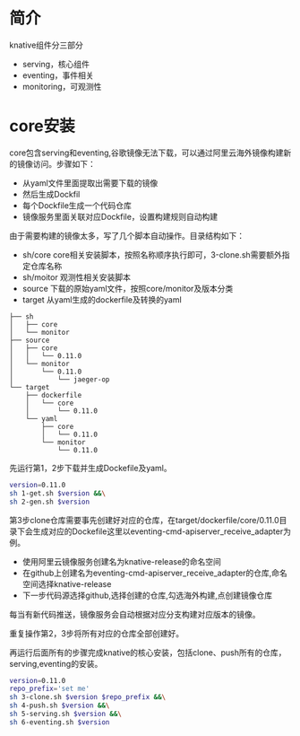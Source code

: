 # 简介
knative组件分三部分
- serving，核心组件
- eventing，事件相关
- monitoring，可观测性

# core安装
core包含serving和eventing,谷歌镜像无法下载，可以通过阿里云海外镜像构建新的镜像访问。步骤如下：
- 从yaml文件里面提取出需要下载的镜像
- 然后生成Dockfil
- 每个Dockfile生成一个代码仓库
- 镜像服务里面关联对应Dockfile，设置构建规则自动构建

由于需要构建的镜像太多，写了几个脚本自动操作。目录结构如下：

- sh/core core相关安装脚本，按照名称顺序执行即可，3-clone.sh需要额外指定仓库名称
- sh/moitor 观测性相关安装脚本
- source 下载的原始yaml文件，按照core/monitor及版本分类
- target 从yaml生成的dockerfile及转换的yaml
```
├── sh
│   ├── core
│   └── monitor
├── source
│   ├── core
│   │   └── 0.11.0
│   └── monitor
│       └── 0.11.0
│           └── jaeger-op
└── target
    ├── dockerfile
    │   └── core
    │       └── 0.11.0
    └── yaml
        ├── core
        │   └── 0.11.0
        └── monitor
            └── 0.11.0
```
先运行第1，2步下载并生成Dockefile及yaml。
```bash
version=0.11.0
sh 1-get.sh $version &&\
sh 2-gen.sh $version
```
第3步clone仓库需要事先创建好对应的仓库，在target/dockerfile/core/0.11.0目录下会生成对应的Dockefile这里以eventing-cmd-apiserver_receive_adapter为例。
- 使用阿里云镜像服务创建名为knative-release的命名空间
- 在github上创建名为eventing-cmd-apiserver_receive_adapter的仓库,命名空间选择knative-release
- 下一步代码源选择github,选择创建的仓库,勾选海外构建,点创建镜像仓库

每当有新代码推送，镜像服务会自动根据对应分支构建对应版本的镜像。

重复操作第2，3步将所有对应的仓库全部创建好。

再运行后面所有的步骤完成knative的核心安装，包括clone、push所有的仓库，serving,eventing的安装。
```bash
version=0.11.0
repo_prefix='set me'
sh 3-clone.sh $version $repo_prefix &&\
sh 4-push.sh $version &&\
sh 5-serving.sh $version &&\
sh 6-eventing.sh $version
```